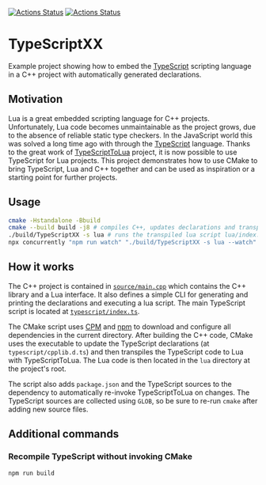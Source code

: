 [![Actions Status](https://github.com/TheLartians/TypeScriptXX/workflows/Build/badge.svg)](https://github.com/TheLartians/TypeScriptXX/actions)
[![Actions Status](https://github.com/TheLartians/TypeScriptXX/workflows/Check%20style/badge.svg)](https://github.com/TheLartians/TypeScriptXX/actions)


# TypeScriptXX

Example project showing how to embed the [TypeScript](https://www.typescriptlang.org) scripting language in a C++ project with automatically generated declarations.

## Motivation

Lua is a great embedded scripting language for C++ projects. 
Unfortunately, Lua code becomes unmaintainable as the project grows, due to the absence of reliable static type checkers. 
In the JavaScript world this was solved a long time ago with through the [TypeScript](https://www.typescriptlang.org) language.
Thanks to the great work of [TypeScriptToLua](https://typescripttolua.github.io) project, it is now possible to use TypeScript for Lua projects.
This project demonstrates how to use CMake to bring TypeScript, Lua and C++ together and can be used as inspiration or a starting point for further projects.

## Usage

```bash
cmake -Hstandalone -Bbuild
cmake --build build -j8 # compiles C++, updates declarations and transpiles TypeScript
./build/TypeScriptXX -s lua # runs the transpiled lua script lua/index.lua
npx concurrently "npm run watch" "./build/TypeScriptXX -s lua --watch" # runs the transpiler and program in watch mode
```

## How it works

The C++ project is contained in [`source/main.cpp`](source/main.cpp) which contains the C++ library and a Lua interface.
It also defines a simple CLI for generating and printing the declarations and executing a lua script.
The main TypeScript script is located at [`typescript/index.ts`](typescript/index.ts).

The CMake script uses [CPM](https://github.com/TheLartians/CPM) and [npm](https://www.npmjs.com) to download and configure all dependencies in the current directory.
After building the C++ code, CMake uses the executable to update the TypeScript declarations (at `typescript/cpplib.d.ts`) and then transpiles the TypeScript code to Lua with TypeScriptToLua.
The Lua code is then located in the `lua` directory at the project's root.

The script also adds `package.json` and the TypeScript sources to the dependency to automatically re-invoke TypeScriptToLua on changes.
The TypeScript sources are collected using `GLOB`, so be sure to re-run `cmake` after adding new source files.

## Additional commands

### Recompile TypeScript without invoking CMake

```bash
npm run build
```
